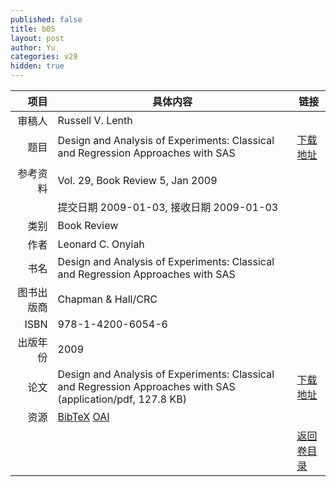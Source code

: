 ```yaml
---
published: false
title: b05
layout: post
author: Yu
categories: v29
hidden: true
---
```


| 项目 | 具体内容 | 链接 |
|---:|---|---|
| 审稿人 | Russell  V.  Lenth| |
| 题目 |Design and Analysis of Experiments: Classical and Regression Approaches with SAS | [下载地址](http://www.jstatsoft.org/v29/b05/paper) |
| 参考资料 |Vol. 29, Book Review 5, Jan 2009 | |
| | 提交日期 2009-01-03, 接收日期 2009-01-03| | 
| 类别 | Book Review| |
| 作者 | Leonard C. Onyiah| |
| 书名| Design and Analysis of Experiments: Classical and Regression Approaches with SAS| |
| 图书出版商 | Chapman & Hall/CRC| |
| ISBN | 978-1-4200-6054-6| |
| 出版年份 | 2009| |
| 论文 | Design and Analysis of Experiments: Classical and Regression Approaches with SAS  (application/pdf, 127.8 KB)| [下载地址](http://www.jstatsoft.org/v29/b05/paper) |
| 资源 | [BibTeX](http://www.jstatsoft.org/v29/b05/bibtex) [OAI](http://www.jstatsoft.org/oai?verb=GetRecord&identifier=oai.jstatsoft/v29/b05&prefix=oai_dc)| |
| |  | [返回卷目录]({{site.baseurl}}/volume/v29.html) |